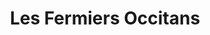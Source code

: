 ---
title: "Les Fermiers Occitans"
url: /lescure-dalbigeois/les-fermiers-occitans/
shop: Hofladen
---